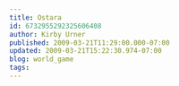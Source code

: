 ```yaml
---
title: Ostara
id: 6732955292325606408
author: Kirby Urner
published: 2009-03-21T11:29:00.000-07:00
updated: 2009-03-21T15:22:30.974-07:00
blog: world_game
tags: 
---
```


